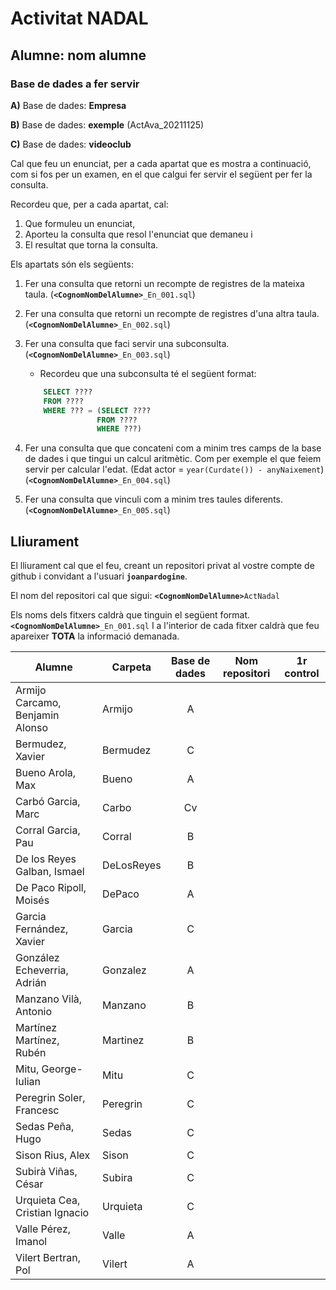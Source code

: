 # Activitat NADAL

## **Alumne**: nom alumne

### Base de dades a fer servir

**A)** Base de dades: **Empresa**

**B)** Base de dades: **exemple**  (ActAva_20211125)

**C)** Base de dades: **videoclub**

Cal que feu un enunciat, per a cada apartat que es mostra a continuació, com si fos per un examen, en el que calgui fer servir el següent per fer la consulta.

Recordeu que, per a cada apartat, cal:
1. Que formuleu un enunciat,
1. Aporteu la consulta que resol l'enunciat que demaneu i
1. El resultat que torna la consulta.


Els apartats són els següents:

1. Fer una consulta que retorni un recompte de registres de la mateixa taula. (**```<CognomNomDelAlumne>```**```_En_001.sql```)
1. Fer una consulta que retorni un recompte de registres d'una altra taula.(**```<CognomNomDelAlumne>```**```_En_002.sql```)
1. Fer una consulta que faci servir una subconsulta. (**```<CognomNomDelAlumne>```**```_En_003.sql```)
    * Recordeu que una subconsulta té el següent format:
    ```sql
        SELECT ????	
        FROM ????
        WHERE ??? = (SELECT ????	
                    FROM ????
                    WHERE ???)
    ```
				
1. Fer una consulta que que concateni com a minim tres camps de la base de dades i que tingui un calcul aritmètic. Com per exemple el que feiem servir per calcular l'edat. (Edat actor = ```year(Curdate()) - anyNaixement```) (**```<CognomNomDelAlumne>```**```_En_004.sql```)

1. Fer una consulta que vinculi com a minim tres taules diferents. (**```<CognomNomDelAlumne>```**```_En_005.sql```)

## Lliurament

El lliurament cal que el feu, creant un repositori privat al vostre compte de github i convidant a l'usuari **```joanpardogine```**.

El nom del repositori cal que sigui:
**```<CognomNomDelAlumne>```**```ActNadal```

Els noms dels fitxers caldrà que tinguin el següent format.
**```<CognomNomDelAlumne>```**```_En_001.sql```
I a l'interior de cada fitxer caldrà que feu apareixer **TOTA** la informació demanada.



|Alumne|Carpeta|Base de dades|Nom repositori|1r control|
|---|---|:---:|:---:|:---:|
|Armijo Carcamo, Benjamin Alonso|Armijo|A|||
|Bermudez, Xavier|Bermudez|C|||
|Bueno Arola, Max|Bueno|A|||
|Carbó Garcia, Marc|Carbo|Cv
|Corral Garcia, Pau|Corral|B|||
|De los Reyes Galban, Ismael|DeLosReyes|B|||
|De Paco Ripoll, Moisés|DePaco|A|||
|Garcia Fernández, Xavier|Garcia|C|||
|González Echeverria, Adrián|Gonzalez|A|||
|Manzano Vilà, Antonio|Manzano|B|||
|Martínez Martínez, Rubén|Martinez|B|||
|Mitu, George-Iulian|Mitu|C|||
|Peregrin Soler, Francesc|Peregrin|C|||
|Sedas Peña, Hugo|Sedas|C|||
|Sison Rius, Alex|Sison|C|||
|Subirà Viñas, César|Subira|C|||a
|Urquieta Cea, Cristian Ignacio|Urquieta|C|||
|Valle Pérez, Imanol|Valle|A|||
|Vilert Bertran, Pol|Vilert|A|||